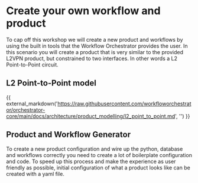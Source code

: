 # Create your own workflow and product

To cap off this workshop we will create a new product and workflows by using the built in tools that the Workflow
Orchestrator provides the user. In this scenario you will create a product that is very similar to the provided
L2VPN product, but constrained to two interfaces. In other words a L2 Point-to-Point circuit.

## L2 Point-to-Point model
{{ external_markdown('https://raw.githubusercontent.com/workfloworchestrator/orchestrator-core/main/docs/architecture/product_modelling/l2_point_to_point.md',
'') }}

## Product and Workflow Generator
To create a new product configuration and wire up the python, database and workflows correctly you need to create a
lot of boilerplate configuration and code. To speed up this process and make the experience as user friendly as
possible, initial configuration of what a product looks like can be created with a yaml file.
